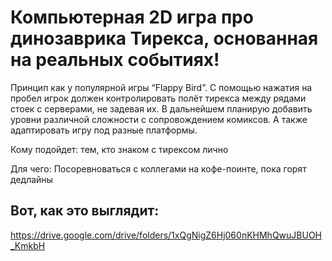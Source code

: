 # Компьютерная 2D игра про динозаврика Тирекса, основанная на реальных событиях!
Принцип как у популярной игры “Flappy Bird”. С помощью нажатия на пробел игрок должен контролировать полёт тирекса между рядами стоек с серверами, не задевая их. В дальнейшем планирую добавить уровни различной сложности с сопровождением комиксов. А также адаптировать игру под разные платформы.

Кому подойдет: тем, кто знаком с тирексом лично

Для чего: Посоревноваться с коллегами на кофе-поинте, пока горят дедлайны 

## Вот, как это выглядит: 
https://drive.google.com/drive/folders/1xQgNigZ6Hj060nKHMhQwuJBUOH_KmkbH
